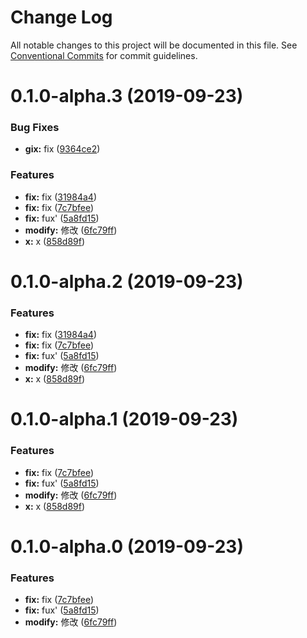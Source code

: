 # Change Log

All notable changes to this project will be documented in this file.
See [Conventional Commits](https://conventionalcommits.org) for commit guidelines.

# 0.1.0-alpha.3 (2019-09-23)


### Bug Fixes

* **gix:** fix ([9364ce2](https://github.com/MichaelGong/wheel/commit/9364ce2))


### Features

* **fix:** fix ([31984a4](https://github.com/MichaelGong/wheel/commit/31984a4))
* **fix:** fix ([7c7bfee](https://github.com/MichaelGong/wheel/commit/7c7bfee))
* **fix:** fux' ([5a8fd15](https://github.com/MichaelGong/wheel/commit/5a8fd15))
* **modify:** 修改 ([6fc79ff](https://github.com/MichaelGong/wheel/commit/6fc79ff))
* **x:** x ([858d89f](https://github.com/MichaelGong/wheel/commit/858d89f))





# 0.1.0-alpha.2 (2019-09-23)


### Features

* **fix:** fix ([31984a4](https://github.com/MichaelGong/wheel/commit/31984a4))
* **fix:** fix ([7c7bfee](https://github.com/MichaelGong/wheel/commit/7c7bfee))
* **fix:** fux' ([5a8fd15](https://github.com/MichaelGong/wheel/commit/5a8fd15))
* **modify:** 修改 ([6fc79ff](https://github.com/MichaelGong/wheel/commit/6fc79ff))
* **x:** x ([858d89f](https://github.com/MichaelGong/wheel/commit/858d89f))





# 0.1.0-alpha.1 (2019-09-23)


### Features

* **fix:** fix ([7c7bfee](https://github.com/MichaelGong/wheel/commit/7c7bfee))
* **fix:** fux' ([5a8fd15](https://github.com/MichaelGong/wheel/commit/5a8fd15))
* **modify:** 修改 ([6fc79ff](https://github.com/MichaelGong/wheel/commit/6fc79ff))
* **x:** x ([858d89f](https://github.com/MichaelGong/wheel/commit/858d89f))





# 0.1.0-alpha.0 (2019-09-23)


### Features

* **fix:** fix ([7c7bfee](https://github.com/MichaelGong/wheel/commit/7c7bfee))
* **fix:** fux' ([5a8fd15](https://github.com/MichaelGong/wheel/commit/5a8fd15))
* **modify:** 修改 ([6fc79ff](https://github.com/MichaelGong/wheel/commit/6fc79ff))
